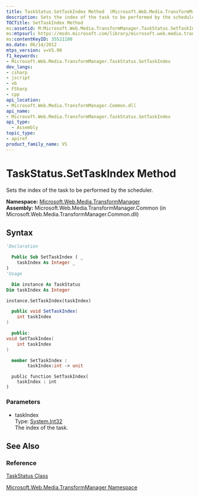 ```yaml
---
title: TaskStatus.SetTaskIndex Method  (Microsoft.Web.Media.TransformManager)
description: Sets the index of the task to be performed by the scheduler.
TOCTitle: SetTaskIndex Method
ms:assetid: M:Microsoft.Web.Media.TransformManager.TaskStatus.SetTaskIndex(System.Int32)
ms:mtpsurl: https://msdn.microsoft.com/library/microsoft.web.media.transformmanager.taskstatus.settaskindex(v=VS.90)
ms:contentKeyID: 35521180
ms.date: 06/14/2012
mtps_version: v=VS.90
f1_keywords:
- Microsoft.Web.Media.TransformManager.TaskStatus.SetTaskIndex
dev_langs:
- csharp
- jscript
- vb
- FSharp
- cpp
api_location:
- Microsoft.Web.Media.TransformManager.Common.dll
api_name:
- Microsoft.Web.Media.TransformManager.TaskStatus.SetTaskIndex
api_type:
  - Assembly
topic_type:
- apiref
product_family_name: VS
---
```


# TaskStatus.SetTaskIndex Method

Sets the index of the task to be performed by the scheduler.

**Namespace:**  [Microsoft.Web.Media.TransformManager](microsoft-web-media-transformmanager-namespace.md)  
**Assembly:**  Microsoft.Web.Media.TransformManager.Common (in Microsoft.Web.Media.TransformManager.Common.dll)

## Syntax

```vb
'Declaration

  Public Sub SetTaskIndex ( _
    taskIndex As Integer _
)
'Usage

  Dim instance As TaskStatus
Dim taskIndex As Integer

instance.SetTaskIndex(taskIndex)
```

```csharp
  public void SetTaskIndex(
    int taskIndex
)
```

```cpp
  public:
void SetTaskIndex(
    int taskIndex
)
```

``` fsharp
  member SetTaskIndex : 
        taskIndex:int -> unit 
```

```jscript
  public function SetTaskIndex(
    taskIndex : int
)
```

### Parameters

  - taskIndex  
    Type: [System.Int32](https://msdn.microsoft.com/library/td2s409d)  
    The index of the task.  

## See Also

### Reference

[TaskStatus Class](taskstatus-class-microsoft-web-media-transformmanager.md)

[Microsoft.Web.Media.TransformManager Namespace](microsoft-web-media-transformmanager-namespace.md)
